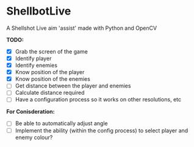 # ShellbotLive
A Shellshot Live aim 'assist' made with Python and OpenCV

**TODO:**
- [x] Grab the screen of the game
- [x] Identify player
- [x] Identify enemies
- [x] Know position of the player
- [x] Know position of the enemies
- [ ] Get distance between the player and enemies
- [ ] Calculate distance required
- [ ] Have a configuration process so it works on other resolutions, etc

**For Conisderation:**
- [ ] Be able to automatically adjust angle
- [ ] Implement the ability (within the config process) to select player and enemy colour?